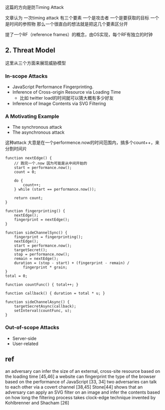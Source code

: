 这篇的方向是防Timing Attack

文章认为 一次timing attack 有三个要素 一个是攻击者 一个是要获取的目标 一个是时间的参照物 那么一个很直白的想法就是把这几个要素区分开

提了一个RF（reference frames）的概念，由OS实现，每个RF有独立的时钟

## 2. Threat Model

这里从三个方面来展现威胁模型

### In-scope Attacks

- JavaScript Performance Fingerprinting. 
- Inference of Cross-origin Resource via Loading Time
    - 比如 twitter load的时间就可以猜大概有多少好友
- Inference of Image Contents via SVG Filtering

### A Motivating Example

- The synchronous attack
- The asynchronous attack

这种attack 大意是在一个performence.now的时间范围内，搞多个count++，来分割时间片

```
function nextEdge() {
    // 跑完一个.now 因为可能是从中间开始的
    start = performance.now();
    count = 0;

    do {
        count++;
    } while (start == performance.now());

    return count;
}

function fingerprinting() {
    nextEdge();
    fingerprint = nextEdge();
}

function sideChannelSync() {
    fingerprint = fingerprinting();
    nextEdge();
    start = performance.now();
    targetSecret();
    stop = performance.now();
    remain = nextEdge();
    duration = (stop - start) + (fingerprint - remain) /
        fingerprint * grain;
}
total = 0;

function countFunc() { total++; }

function callback() { duration = total * u; }

function sideChannelAsync() {
    targetSecretAsync(callback);
    setInterval(countFunc, u);
}
```

### Out-of-scope Attacks

- Server-side
- User-related

## ref

an adversary can infer the size of an external, cross-site resource based on the loading time [45,46]
a website can fingerprint the type of the browser based on the performance of JavaScript [33, 34]
two adversaries can talk to each other via a covert channel [38,45]
Stone[44] shows that an adversary can apply an SVG filter on an image and infer the contents based on how long the filtering process takes
clock-edge technique invented by Kohlbrenner and Shacham [26]